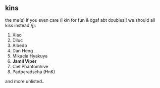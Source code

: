 ## kins
the me(s) if you even care (i kin for fun & dgaf abt doubles!! we should all kiss instead /j):
1. Xiao
2. Diluc
3. Albedo
4. Dan Heng
5. Mikaela Hyakuya
6. **Jamil Viper**
7. Ciel Phantomhive
9. Padparadscha (HnK)

and more unlisted..
